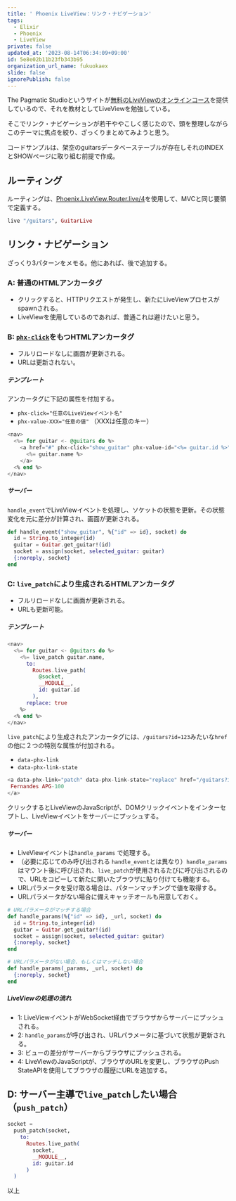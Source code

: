 ```yaml
---
title: ' Phoenix LiveView：リンク・ナビゲーション'
tags:
  - Elixir
  - Phoenix
  - LiveView
private: false
updated_at: '2023-08-14T06:34:09+09:00'
id: 5e8e02b11b23fb343b95
organization_url_name: fukuokaex
slide: false
ignorePublish: false
---
```

The Pagmatic Studioというサイトが[無料のLiveViewのオンラインコース](https://online.pragmaticstudio.com/courses/liveview)を提供しているので、それを教材としてLiveViewを勉強している。

そこでリンク・ナビゲーションが若干ややこしく感じたので、頭を整理しながらこのテーマに焦点を絞り、ざっくりまとめてみようと思う。

コードサンプルは、架空のguitarsデータベーステーブルが存在しそれのINDEXとSHOWページに取り組む前提で作成。

## ルーティング

ルーティングは、[Phoenix.LiveView.Router.live/4](https://hexdocs.pm/phoenix_live_view/Phoenix.LiveView.Router.html#live/4)を使用して、MVCと同じ要領で定義する。

```elixir
live "/guitars", GuitarLive
```

## リンク・ナビゲーション

ざっくり3パターンをメモる。他にあれば、後で追加する。

### A: 普通のHTMLアンカータグ

- クリックすると、HTTPリクエストが発生し、新たにLiveViewプロセスがspawnされる。
- LiveViewを使用しているのであれば、普通これは避けたいと思う。

### B: [`phx-click`](https://hexdocs.pm/phoenix_live_view/Phoenix.LiveView.html#module-bindings)をもつHTMLアンカータグ

- フルリロードなしに画面が更新される。
- URLは更新されない。

##### テンプレート

アンカータグに下記の属性を付加する。

- `phx-click="任意のLiveViewイベント名"`
- `phx-value-XXX="任意の値"` （XXXは任意のキー）

```eex
<nav>
  <%= for guitar <- @guitars do %>
    <a href="#" phx-click="show_guitar" phx-value-id="<%= guitar.id %>">
      <%= guitar.name %>
    </a>
  <% end %>
</nav>
```

##### サーバー

`handle_event`でLiveViewイベントを処理し、ソケットの状態を更新。その状態変化を元に差分が計算され、画面が更新される。

```elixir
def handle_event("show_guitar", %{"id" => id}, socket) do
  id = String.to_integer(id)
  guitar = Guitar.get_guitar!(id)
  socket = assign(socket, selected_guitar: guitar)
  {:noreply, socket}
end
```

### C: `live_patch`により生成されるHTMLアンカータグ

- フルリロードなしに画面が更新される。
- URLも更新可能。

##### テンプレート

```eex
<nav>
  <%= for guitar <- @guitars do %>
    <%= live_patch guitar.name,
      to:
        Routes.live_path(
          @socket,
          __MODULE__,
          id: guitar.id
        ),
      replace: true
    %>
  <% end %>
</nav>
```

`live_patch`により生成されたアンカータグには、`/guitars?id=123`みたいな`href`の他に２つの特別な属性が付加される。

- `data-phx-link`
- `data-phx-link-state`

```eex
<a data-phx-link="patch" data-phx-link-state="replace" href="/guitars?id=123" replace="">
 Fernandes APG-100
</a>
```

クリックするとLiveViewのJavaScriptが、DOMクリックイベントをインターセプトし、LiveViewイベントをサーバーにプッシュする。

##### サーバー

- LiveViewイベントは`handle_params` で処理する。
- （必要に応じてのみ呼び出される `handle_event`とは異なり）`handle_params`はマウント後に呼び出され、`live_patch`が使用されるたびに呼び出されるので、URLをコピーして新たに開いたブラウザに貼り付けても機能する。
- URLパラメータを受け取る場合は、パターンマッチングで値を取得する。
- URLパラメータがない場合に備えキャッチオールも用意しておく。

```elixir
# URLパラメータがマッチする場合
def handle_params(%{"id" => id}, _url, socket) do
  id = String.to_integer(id)
  guitar = Guitar.get_guitar!(id)
  socket = assign(socket, selected_guitar: guitar)
  {:noreply, socket}
end

# URLパラメータがない場合、もしくはマッチしない場合
def handle_params(_params, _url, socket) do
  {:noreply, socket}
end
```

##### LiveViewの処理の流れ

- 1: LiveViewイベントがWebSocket経由でブラウザからサーバーにプッシュされる。
- 2: `handle_params`が呼び出され、URLパラメータに基づいて状態が更新される。
- 3: ビューの差分がサーバーからブラウザにプッシュされる。
- 4: LiveViewのJavaScriptが、ブラウザのURLを変更し、ブラウザのPush StateAPIを使用してブラウザの履歴にURLを追加する。

## D: サーバー主導で`live_patch`したい場合（`push_patch`）

```ex
socket =
  push_patch(socket,
    to:
      Routes.live_path(
        socket,
        __MODULE__,
        id: guitar.id
      )
  )
```

以上
